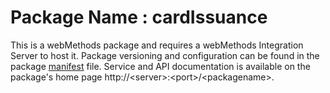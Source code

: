 # Package Name : cardIssuance
This is a webMethods package and requires a webMethods Integration Server to host it. Package versioning and configuration can be found in the package [manifest](./cardIssuance/manifest.v3) file. Service and API documentation is available on the package's home page http://&lt;server&gt;:&lt;port&gt;/&lt;packagename>.